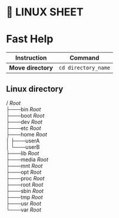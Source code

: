 # :penguin: LINUX SHEET

# Fast Help
Instruction | Command
------------ | -------------
**Move directory** | ```cd directory_name```


## Linux directory
/                                               *Root*  
├───bin                                         *Root*  
├───boot                                        *Root*  
├───dev                                         *Root*  
├───etc                                         *Root*   
├───home                                        *Root*  
│     ├───userA  
│     └───userB  
├───lib                                         *Root*  
├───media                                       *Root*  
├───mnt                                         *Root*  
├───opt                                         *Root*  
├───proc                                        *Root*  
├───root                                        *Root*  
├───sbin                                        *Root*  
├───tmp                                         *Root*  
├───usr                                         *Root*  
└───var                                         *Root*  
